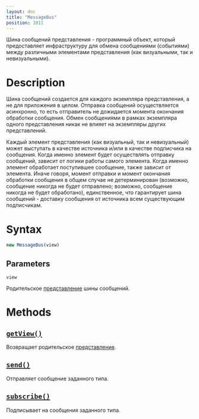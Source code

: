 ```yaml
---
layout: doc
title: "MessageBus"
position: 1011
---
```


Шина сообщений представления - программный объект, который предоставляет инфраструктуру для обмена
сообщениями (событиями) между различными элементами представления (как визуальными, так и невизуальными).

# Description

Шина сообщений создается для каждого экземпляра представления, а не для приложения в целом. Отправка
сообщений осуществляется асинхронно, то есть отправитель не дожидается момента окончания обработки
сообщения. Обмен сообщениями в рамках экземпляра одного представления никак не влияет на экземпляры
других представлений.

Каждый элемент представления (как визуальный, так и невизуальный) может выступать в качестве источника
и/или в качестве подписчика на сообщения. Когда именно элемент будет осуществлять отправку сообщений,
зависит от логики работы самого элемента. Когда именно элемент обработает поступившее сообщение, также
зависит от элемента. Иначе говоря, момент отправки и момент окончания обработки сообщения в общем случае
не детерминирован (возможно, сообщение никогда не будет отправлено; возможно, сообщение никогда не будет
обработано), единственное, что гарантирует шина сообщений - доставку сообщения от источника всем
существующим подписчикам.

# Syntax

```js
new MessageBus(view)
```

## Parameters

`view`

Родительское [представление](../View/) шины сообщений.

# Methods

## [`getView()`](MessageBus.getView/)

Возвращает родительское [представление](../View/).

## [`send()`](MessageBus.send/)

Отправляет сообщение заданного типа.

## [`subscribe()`](MessageBus.subscribe/)

Подписывает на сообщения заданного типа.
